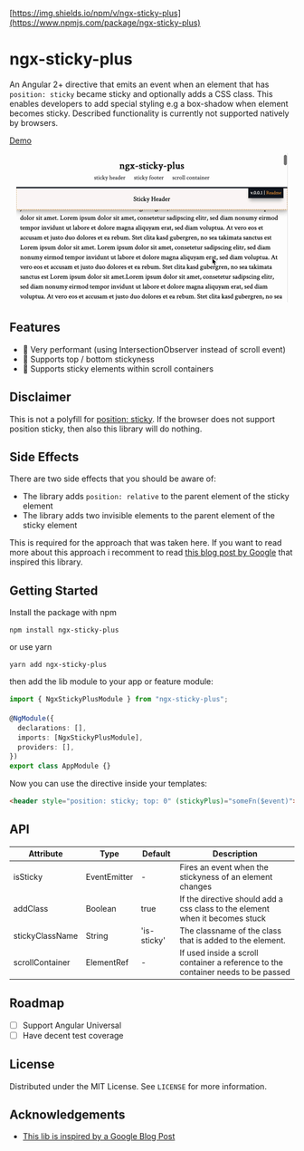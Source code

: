 [https://img.shields.io/npm/v/ngx-sticky-plus](https://www.npmjs.com/package/ngx-sticky-plus)

# ngx-sticky-plus

An Angular 2+ directive that emits an event when an element that has `position: sticky` became sticky and optionally adds a CSS class. This enables developers to add special styling e.g a box-shadow when element becomes sticky. Described functionality is currently not supported natively by browsers.

[Demo](https://jbchr.github.io/ngx-sticky-plus/sticky-header)

<p align="center">
  <img src="./src/assets/demo.gif" alt="Demo" width="480"/>
</p>

## Features

- 🦈 Very performant (using IntersectionObserver instead of scroll event)
- 🐑 Supports top / bottom stickyness
- 🐧 Supports sticky elements within scroll containers

## Disclaimer

This is not a polyfill for [position: sticky](https://caniuse.com/#feat=css-sticky). If the browser does not support position sticky, then also this library will do nothing.

## Side Effects

There are two side effects that you should be aware of:

- The library adds `position: relative` to the parent element of the sticky element
- The library adds two invisible elements to the parent element of the sticky element

This is required for the approach that was taken here. If you want to read more about this approach i recomment to read [this blog post by Google](https://developers.google.com/web/updates/2017/09/sticky-headers) that inspired this library.

## Getting Started

Install the package with npm

```
npm install ngx-sticky-plus
```

or use yarn

```
yarn add ngx-sticky-plus
```

then add the lib module to your app or feature module:

```typescript
import { NgxStickyPlusModule } from "ngx-sticky-plus";

@NgModule({
  declarations: [],
  imports: [NgxStickyPlusModule],
  providers: [],
})
export class AppModule {}
```

Now you can use the directive inside your templates:

```html
<header style="position: sticky; top: 0" (stickyPlus)="someFn($event)"></header>
```

## API

| Attribute       | Type                  | Default     | Description                                                                       |
| --------------- | --------------------- | ----------- | --------------------------------------------------------------------------------- |
| isSticky        | EventEmitter<Boolean> | -           | Fires an event when the stickyness of an element changes                          |
| addClass        | Boolean               | true        | If the directive should add a css class to the element when it becomes stuck      |
| stickyClassName | String                | 'is-sticky' | The classname of the class that is added to the element.                          |
| scrollContainer | ElementRef            | -           | If used inside a scroll container a reference to the container needs to be passed |

## Roadmap

- [ ] Support Angular Universal
- [ ] Have decent test coverage

## License

Distributed under the MIT License. See `LICENSE` for more information.

## Acknowledgements

- [This lib is inspired by a Google Blog Post](https://developers.google.com/web/updates/2017/09/sticky-headers)
